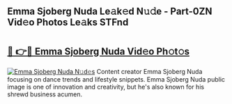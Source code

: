 ## Emma Sjoberg Nuda Le𝚊k𝚎d N𝚞𝚍e - Part-0ZN Vid𝚎o Photos Le𝚊ks STFnd

# <h2><a href="http://fbbfp9f.evod.top/?m=Emma+Sjoberg+Nuda">🔗 👉🔴 Emma Sjoberg Nuda Vid𝚎o Ph𝚘t𝚘s</a></h2>

[![Emma Sjoberg Nuda N𝚞d𝚎s](https://i.imgur.com/8V9OHl7.gif)](http://fbbfp9f.evod.top/?m=Emma+Sjoberg+Nuda)
Content creator Emma Sjoberg Nuda focusing on dance trends and lifestyle snippets. Emma Sjoberg Nuda public image is one of innovation and creativity, but he's also known for his shrewd business acumen. 
